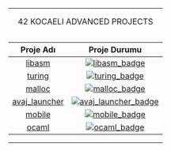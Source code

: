 <table width="100%" align="center">
<tr style="display:flex; justify-content:space-around; paddind:0;">
<td colspan="2" style="padding:0; margin:0; text-align:center;">
	<p align="center">42 KOCAELI ADVANCED PROJECTS</p>
</td></tr>

<tr style="display:flex; justify-content:space-around; paddind:0;">
<td style="padding:0; margin:0;">

| Proje Adı                           | Proje Durumu                                 |
| :-:                                 | :-:                                          |
| [libasm][libasm_tree]               | [![libasm_badge]][libasm_tree]               |
| [turing][turing_tree]               | [![turing_badge]][turing_tree]               |
| [malloc][malloc_tree]               | [![malloc_badge]][malloc_tree]               |
| [avaj_launcher][avaj_launcher_tree] | [![avaj_launcher_badge]][avaj_launcher_tree] |
| [mobile][mobile_piscine_tree] 	  | [![mobile_badge]][mobile_piscine_tree]       |
| [ocaml][ocaml_piscine_tree]   	  | [![ocaml_badge]][ocaml_piscine_tree]         |

</td></tr>

[libasm_tree]: https://github.com/enes2424/42-Kocaeli-Advanced-Projects/tree/42-Kocaeli-Libasm
[libasm_badge]: https://custom-icon-badges.demolab.com/badge/✔%EF%B8%8E%20125%20/%20100-02b331.svg?&style=for-the-badge&color=018f27
[turing_tree]: https://github.com/enes2424/42-Kocaeli-Advanced-Projects/tree/42-Kocaeli-Turing
[turing_badge]: https://custom-icon-badges.demolab.com/badge/✔%EF%B8%8E%2082%20/%20100-02b331.svg?&style=for-the-badge&color=018f27
[malloc_tree]: https://github.com/enes2424/42-Kocaeli-Advanced-Projects/tree/42-Kocaeli-Malloc
[malloc_badge]: https://custom-icon-badges.demolab.com/badge/✔%EF%B8%8E%20116%20/%20100-02b331.svg?&style=for-the-badge&color=018f27
[avaj_launcher_tree]: https://github.com/enes2424/42-Kocaeli-Advanced-Projects/tree/42-Kocaeli-Avaj_Launcher
[avaj_launcher_badge]: https://custom-icon-badges.demolab.com/badge/✔%EF%B8%8E%20125%20/%20100-02b331.svg?&style=for-the-badge&color=018f27
[mobile_piscine_tree]: https://github.com/enes2424/42-Kocaeli-Mobile-Piscine
[mobile_badge]: https://img.shields.io/badge/PISCINE-3498db?style=for-the-badge&logoColor=white
[ocaml_piscine_tree]: https://github.com/enes2424/42-Kocaeli-Ocaml-Piscine
[ocaml_badge]: https://img.shields.io/badge/PISCINE-9b59b6?style=for-the-badge&logoColor=white

[waiting_badge]: https://img.shields.io/badge/Waiting...-FFCC00?style=for-the-badge&logoColor=white

</table>
